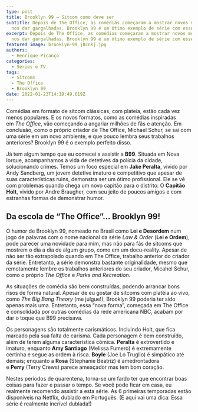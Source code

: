 ```yaml
---
type: post
title: Brooklyn 99 – Sitcom como deve ser
subtitle: Depois de The Office, as comédias começaram a mostrar novos meios de
  nos dar gargalhadas. Brooklyn 99 é um ótimo exemplo de série com esse formato!
excerpt: Depois de The Office, as comédias começaram a mostrar novos meios de
  nos dar gargalhadas. Brooklyn 99 é um ótimo exemplo de série com esse formato!
featured_image: brooklyn-99_j8cnkj.jpg
authors:
  - Henrique Picanço
categories:
  - Séries e TV
tags:
  - Sitcoms
  - The Office
  - Brooklyn 99
date: 2022-01-23T14:19:49.619Z
---
```

Comédias em formato de sitcom clássicas, com plateia, estão cada vez menos populares. E os novos formatos, como as comédias inspiradas em *The Office*, vão começando a angariar milhões de fãs e atenção. Em conclusão, como o próprio criador de The Office, Michael Schur, se sai com uma série em um novo ambiente, e que pouco lembra seus trabalhos anteriores? Brooklyn 99 é o exemplo perfeito disso.

Já tem algum tempo que eu comecei a assistir a **B99**. Situada em Nova Iorque, acompanhamos a vida de detetives da polícia da cidade, solucionando crimes. Temos um foco especial em **Jake Peralta**, vivido por Andy Sandberg, um jovem detetive imaturo e competitivo que apesar de suas características ruins, demonstra ser um ótimo profissional. Ele se vê com problemas quando chega um novo capitão para o distrito: O **Capitão Holt**, vivido por Andre Braugher, com seu jeito de poucos amigos e com estranhas formas de demonstrar humor.

## Da escola de “The Office”… Brooklyn 99!

O humor de Brooklyn 99, nomeado no Brasil como **Lei e Desordem** num jogo de palavras com o nome nacional da série *Law & Order* (**Lei e Ordem**), pode parecer uma novidade para mim, mas não para fãs de sitcoms que mostrem o dia a dia de algum grupo, como em um docu-reality. Apesar de não ser tão extrapolado quando em The Office, trabalho anterior do criador da série. Entretanto, a série demonstra bastante originalidade, mesmo que remotamente lembre os trabalhos anteriores do seu criador, Micahel Schur, como o próprio *The Office* e *Parks and Recreation*.

As situações de comédia são bem construídas, podendo arrancar bons risos de forma natural. Apesar de eu gostar de sitcoms com platéia ao vivo, como *The Big Bang Theory* (me julgue!), Brooklyn 99 poderia ter sido apenas mais uma. Entretanto, essa “nova forma”, começada em The Office e consolidada por outras comédias da rede americana NBC, acabam por dar o toque que B99 precisava.

Os personagens são totalmente carismáticos. Incluindo Holt, que fica marcado pela sua falta de carisma. Cada personagem é bem construído, além de terem alguma característica cômica. **Peralta** é extrovertido e imaturo, enquanto **Amy Santiago** (Melissa Fumero) é extremamente certinha e segue as ordem à risca. **Boyle** (Joe Lo Truglio) é simpático até demais; enquanto a **Rosa** (Stephanie Beatriz) é amedrontadora e **Perry** (Terry Crews) parece ameaçador mas tem bom coração.

Nestes períodos de quarentena, torna-se um fardo ter que encontrar boas coisas para fazer e passar o tempo. Se você pode ficar em casa, eu realmente recomendo assistir a esta série. As 6 primeiras temporadas estão disponíveis na Netflix, dublado em Português. (E aqui vai uma dica: Essa série é realmente incrível dublada!)